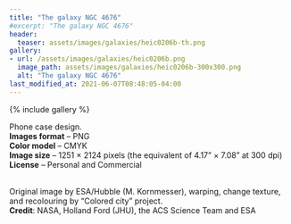 ```yaml
---
title: "The galaxy NGC 4676"
#excerpt: "The galaxy NGC 4676"
header:
  teaser: assets/images/galaxies/heic0206b-th.png
gallery:
- url: /assets/images/galaxies/heic0206b.png
  image_path: assets/images/galaxies/heic0206b-300x300.png
  alt: "The galaxy NGC 4676"
last_modified_at: 2021-06-07T08:48:05-04:00
---
```


{% include gallery %}

Phone case design.<br/>
**Images format** – PNG<br/>
**Color model** – CMYK<br/>
**Image size** – 1251 × 2124 pixels (the equivalent of 4.17” × 7.08” at 300 dpi)<br/>
**License** – Personal and Commercial<br/><br/>

Original image by ESA/Hubble (M. Kornmesser), warping, change texture, and recolouring by “Colored city” project.<br/>
**Credit**: NASA, Holland Ford (JHU), the ACS Science Team and ESA